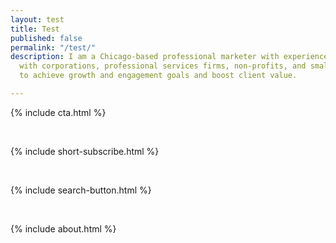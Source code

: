 ```yaml
---
layout: test
title: Test
published: false
permalink: "/test/"
description: I am a Chicago-based professional marketer with experience partnering
  with corporations, professional services firms, non-profits, and small business
  to achieve growth and engagement goals and boost client value.

---
```


{% include cta.html %}

<br>

{% include short-subscribe.html %}

<br>

{% include search-button.html %}

<br>

{% include about.html %}
